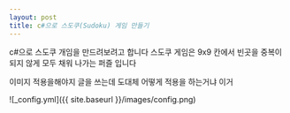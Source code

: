 ```yaml
---
layout: post
title: c#으로 스도쿠(Sudoku) 게임 만들기 
---
```


c#으로 스도쿠 개임을 만드려보려고 합니다 
스도쿠 게임은 9x9 칸에서 빈곳을 중복이 되지 않게 모두 채워 나가는 퍼즐 입니다

이미지 적용을해야지 글을 쓰는데 도대체 어떻게 적용을 하는거냐 이거

![_config.yml]({{ site.baseurl }}/images/config.png)

